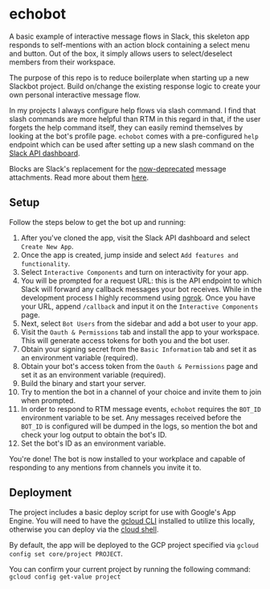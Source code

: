 # echobot

A basic example of interactive message flows in Slack, this skeleton app responds to self-mentions with an action block containing a select menu and button. Out of the box, it simply allows users to select/deselect members from their workspace.

The purpose of this repo is to reduce boilerplate when starting up a new Slackbot project. Build on/change the existing response logic to create your own personal interactive message flow. 

In my projects I always configure help flows via slash command. I find that slash commands are more helpful than RTM in this regard in that, if the user forgets the help command itself, they can easily remind themselves by looking at the bot's profile page. `echobot` comes with a pre-configured `help` endpoint which can be used after setting up a new slash command on the [Slack API dashboard](https://api.slack.com/apps).

Blocks are Slack's replacement for the [now-deprecated](https://api.slack.com/messaging/attachments-to-blocks) message attachments. Read more about them [here](https://api.slack.com/reference/messaging/blocks).


## Setup
Follow the steps below to get the bot up and running: 

1. After you've cloned the app, visit the Slack API dashboard and select `Create New App`.
2. Once the app is created, jump inside and select `Add features and functionality`.
3. Select `Interactive Components` and turn on interactivity for your app.
4. You will be prompted for a request URL: this is the API endpoint to which Slack will forward any callback messages your bot receives. While in the development process I highly recommend using [ngrok](https://ngrok.com/). Once you have your URL, append `/callback` and input it on the `Interactive Components` page.
5. Next, select `Bot Users` from the sidebar and add a bot user to your app.
6. Visit the `Oauth & Permissions` tab and install the app to your workspace. This will generate access tokens for both you and the bot user.
7. Obtain your signing secret from the `Basic Information` tab and set it as an environment variable (required).
8. Obtain your bot's access token from the `Oauth & Permissions` page and set it as an environment variable (required).
9. Build the binary and start your server.
10. Try to mention the bot in a channel of your choice and invite them to join when prompted.
11. In order to respond to RTM message events, `echobot` requires the `BOT_ID` environment variable to be set. Any messages received before the `BOT_ID` is configured will be dumped in the logs, so mention the bot and check your log output to obtain the bot's ID.
12. Set the bot's ID as an environment variable.

You're done! The bot is now installed to your workplace and capable of responding to any mentions from channels you invite it to.

## Deployment
The project includes a basic deploy script for use with Google's App Engine.
You will need to have the [gcloud CLI](https://cloud.google.com/sdk/gcloud/) 
installed to utilize this locally, otherwise you can deploy via the [cloud shell](https://cloud.google.com/shell/docs/).

By default, the app will be deployed to the GCP project specified via `gcloud config set core/project PROJECT`. 

You can confirm your current project by running the following command: `gcloud config get-value project` 
